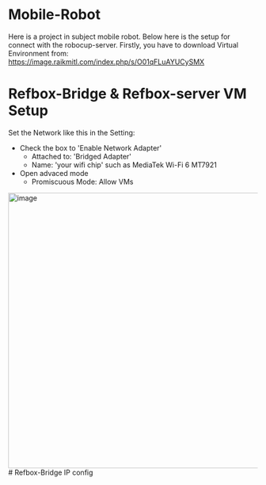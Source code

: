 # Mobile-Robot
Here is a project in subject mobile robot. Below here is the setup for connect with the robocup-server.
Firstly, you have to download Virtual Environment from: <https://image.raikmitl.com/index.php/s/O01qFLuAYUCySMX>
# Refbox-Bridge & Refbox-server VM Setup
Set the Network like this in the Setting:
  * Check the box to 'Enable Network Adapter'
    * Attached to: 'Bridged Adapter'
    * Name: 'your wifi chip' such as MediaTek Wi-Fi 6 MT7921
  * Open advaced mode
    * Promiscuous Mode: Allow VMs
  <img width="701" height="556" alt="image" src="https://github.com/user-attachments/assets/c3a55743-fbe4-4f73-85d5-84213c125229" />
# Refbox-Bridge IP config

